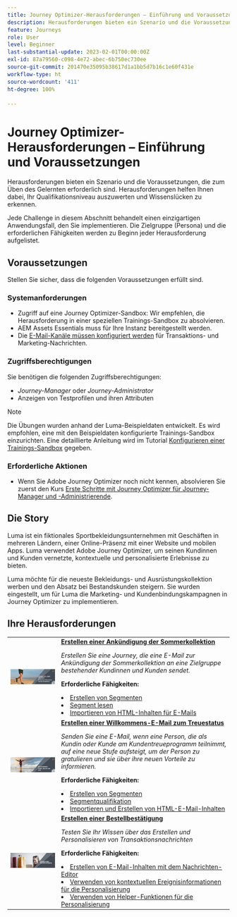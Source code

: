 ```yaml
---
title: Journey Optimizer-Herausforderungen – Einführung und Voraussetzungen
description: Herausforderungen bieten ein Szenario und die Voraussetzungen, die zum Üben des Gelernten erforderlich sind. Jede Herausforderung in diesem Abschnitt behandelt einen einzigartigen Anwendungsfall, den Sie implementieren.
feature: Journeys
role: User
level: Beginner
last-substantial-update: 2023-02-01T00:00:00Z
exl-id: 87a79560-c098-4e72-abec-6b750ec730ee
source-git-commit: 201470e35095b38617d1a1bb5d7b16c1e60f431e
workflow-type: ht
source-wordcount: '411'
ht-degree: 100%

---
```


# Journey Optimizer-Herausforderungen – Einführung und Voraussetzungen

Herausforderungen bieten ein Szenario und die Voraussetzungen, die zum Üben des Gelernten erforderlich sind. Herausforderungen helfen Ihnen dabei, Ihr Qualifikationsniveau auszuwerten und Wissenslücken zu erkennen.

Jede Challenge in diesem Abschnitt behandelt einen einzigartigen Anwendungsfall, den Sie implementieren. Die Zielgruppe (Persona) und die erforderlichen Fähigkeiten werden zu Beginn jeder Herausforderung aufgelistet.

## Voraussetzungen

Stellen Sie sicher, dass die folgenden Voraussetzungen erfüllt sind.

### Systemanforderungen

* Zugriff auf eine Journey Optimizer-Sandbox: Wir empfehlen, die Herausforderung in einer speziellen Trainings-Sandbox zu absolvieren.
* AEM Assets Essentials muss für Ihre Instanz bereitgestellt werden.
* Die [E-Mail-Kanäle müssen konfiguriert werden](https://experienceleague.adobe.com/docs/journey-optimizer/using/configuration/channel-surfaces.html?lang=de) für Transaktions- und Marketing-Nachrichten.

### Zugriffsberechtigungen

Sie benötigen die folgenden Zugriffsberechtigungen:

* *Journey-Manager* oder *Journey-Administrator*
* Anzeigen von Testprofilen und ihren Attributen

>[!NOTE]
> Die Übungen wurden anhand der Luma-Beispieldaten entwickelt. Es wird empfohlen, eine mit den Beispieldaten konfigurierte Trainings-Sandbox einzurichten. Eine detaillierte Anleitung wird im Tutorial [Konfigurieren einer Trainings-Sandbox](/help/tutorial-configure-a-training-sandbox/introduction-and-prerequisites.md) gegeben.

### Erforderliche Aktionen

* Wenn Sie Adobe Journey Optimizer noch nicht kennen, absolvieren Sie zuerst den Kurs [Erste Schritte mit Journey Optimizer für Journey-Manager und -Administrierende](https://experienceleague.adobe.com/docs/courses/using/journeyoptimizer-u-1-2022-1-1-0.html?lang=de).

## Die Story

Luma ist ein fiktionales Sportbekleidungsunternehmen mit Geschäften in mehreren Ländern, einer Online-Präsenz mit einer Website und mobilen Apps. Luma verwendet Adobe Journey Optimizer, um seinen Kundinnen und Kunden vernetzte, kontextuelle und personalisierte Erlebnisse zu bieten.

Luma möchte für die neueste Bekleidungs- und Ausrüstungskollektion werben und den Absatz bei Bestandskunden steigern. Sie wurden eingestellt, um für Luma die Marketing- und Kundenbindungskampagnen in Journey Optimizer zu implementieren.

## Ihre Herausforderungen

<table>
<tr>
<td>
 <div>
      <a href="summer-collection-announcement-challenge.md">
        <img alt="Bild für Ankündigung der Sommerkollektion" src="./assets/email-assets/luma-transactional-onboarding-3.png"/>
      </a>
      </div>
  </td>
  <td>
   <strong><a href="summer-collection-announcement-challenge.md">Erstellen einer Ankündigung der Sommerkollektion </strong>
 </a>
      <p>
      <em>Erstellen Sie eine Journey, die eine E-Mail zur Ankündigung der Sommerkollektion an eine Zielgruppe bestehender Kundinnen und Kunden sendet. </em>
      <p>
      <b>Erforderliche Fähigkeiten:</b>
      <li><a href="https://experienceleague.adobe.com/docs/journey-optimizer-learn/tutorials/profiles-segments-subscriptions/create-segments.html?lang=de"> Erstellen von Segmenten</li>
      <li><a href="https://experienceleague.adobe.com/docs/journey-optimizer-learn/tutorials/journeys/use-case-read-segment.html?lang=de">Segment lesen</li>
       <li><a href="https://experienceleague.adobe.com/docs/journey-optimizer-learn/tutorials/email-channel/import-and-author-html-email-content.html?lang=de">Importieren von HTML-Inhalten für E-Mails</li>
  </td>
  </tr>
   <tr>
    <td>
    <div>
    <a>
      <img alt="Willkommen" src="./assets/email-assets/luma-transactional-onboarding-1.png"/>
    </a>
    </div>
    <td>
    <div >
      <a>
 <strong><a href="loyalty-status-welcome-email-challenge.md">Erstellen einer Willkommens-E-Mail zum Treuestatus </strong>
 </a>
    </div>
    <p>
    <em>Senden Sie eine E-Mail, wenn eine Person, die als Kundin oder Kunde am Kundentreueprogramm teilnimmt, auf eine neue Stufe aufsteigt, um der Person zu gratulieren und sie über ihre neuen Vorteile zu informieren.</em>
    <p>
    <b>Erforderliche Fähigkeiten:</b>
      <li><a href="https://experienceleague.adobe.com/docs/journey-optimizer-learn/tutorials/profiles-segments-subscriptions/create-segments.html?lang=de"> Erstellen von Segmenten</li>
      <li><a href="https://experienceleague.adobe.com/docs/journey-optimizer-learn/tutorials/journeys/use-case-read-segment-qualification.html?lang=de">Segmentqualifikation</li>
      <li><a href="https://experienceleague.adobe.com/docs/journey-optimizer-learn/tutorials/email-channel/import-and-author-html-email-content.html?lang=de">Importieren und Erstellen von HTML-E-Mail-Inhalten</li>
  </td>
  </tr>
  <tr>
  <td>
  <div>
    <a href="order-confirmation-challenge.md">
      <img alt="Luma-E-Mail" src="./assets/email-assets/luma-transactional-order-confirmation.png"/>
    </a>
  </td>
  <td>
      <a href="order-confirmation-challenge.md">
 <strong><a href="order-confirmation-challenge.md">Erstellen einer Bestellbestätigung</strong>
 </a>
    <div>
    <p>
    <em>Testen Sie Ihr Wissen über das Erstellen und Personalisieren von Transaktionsnachrichten
 </em>
    <p>
    <b>Erforderliche Fähigkeiten:</b>
      <li><a href="https://experienceleague.adobe.com/docs/journey-optimizer-learn/tutorials/email-channel/create-content-with-the-email-designer.html?lang=de"> Erstellen von E-Mail-Inhalten mit dem Nachrichten-Editor</li>
      <li><a href="https://experienceleague.adobe.com/docs/journey-optimizer-learn/tutorials/personalize-content/use-contextual-event-information-for-personalization.html?lang=de">Verwenden von kontextuellen Ereignisinformationen für die Personalisierung</li>
      <li><a href="https://experienceleague.adobe.com/docs/journey-optimizer-learn/tutorials/personalize-content/use-helper-functions-for-personalization.html?lang=de">Verwenden von Helper-Funktionen für die Personalisierung</li>
  </td>
</table>
